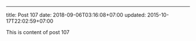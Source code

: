 ---
title: Post 107
date: 2018-09-06T03:16:08+07:00
updated: 2015-10-17T22:02:59+07:00

This is content of post 107